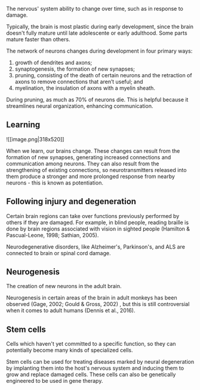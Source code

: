 The nervous' system ability to change over time, such as in response to damage.

Typically, the brain is most plastic during early development, since the brain doesn't fully mature until late adolescente or early adulthood. Some parts mature faster than others.

The network of neurons changes during development in four primary ways:
1. growth of dendrites and axons; 
2. synaptogenesis, the formation of new synapses; 
3. pruning, consisting of the death of certain neurons and the retraction of axons to remove connections that aren’t useful; and 
4. myelination, the insulation of axons with a myelin sheath. 

During pruning, as much as 70% of neurons die. This is helpful because it streamlines neural organization, enhancing communication.

## Learning
![[image.png|318x520]]

When we learn, our brains change. These changes can result from the formation of new synapses, generating increased connections and communication among neurons. They can also result from the strengthening of existing connections, so neurotransmitters released into them produce a stronger and more prolonged response from nearby neurons - this is known as potentiation.



## Following injury and degeneration

Certain brain regions can take over functions previously performed by others if they are damaged. For example, in blind people, reading braille is done by brain regions associated with vision in sighted people (Hamilton & Pascual-Leone, 1998; Sathian, 2005). 

Neurodegenerative disorders, like Alzheimer's, Parkinson's, and ALS are connected to brain or spinal cord damage.

## Neurogenesis

The creation of new neurons in the adult brain. 

Neurogenesis in certain areas of the brain in adult monkeys has been observed (Gage, 2002; Gould & Gross, 2002) , but this is still controversial when it comes to adult humans (Dennis et al., 2016).

## Stem cells

Cells which haven't yet committed to a specific function, so they can potentially become many kinds of specialized cells.

Stem cells can be used for treating diseases marked by neural degeneration by implanting them into the host's nervous system and inducing them to grow and replace damaged cells. These cells can also be genetically engineered to be used in gene therapy.

